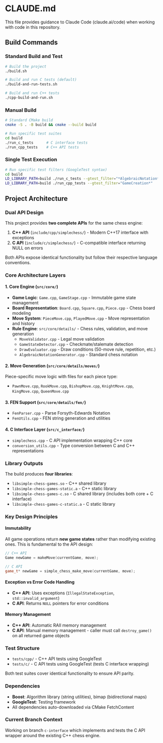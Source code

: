 # CLAUDE.md

This file provides guidance to Claude Code (claude.ai/code) when working with code in this repository.

## Build Commands

### Standard Build and Test
```bash
# Build the project
./build.sh

# Build and run C tests (default)
./build-and-run-tests.sh

# Build and run C++ tests
./cpp-build-and-run.sh
```

### Manual Build
```bash
# Standard CMake build
cmake -S . -B build && cmake --build build

# Run specific test suites
cd build
./run_c_tests      # C interface tests
./run_cpp_tests    # C++ API tests
```

### Single Test Execution
```bash
# Run specific test filters (GoogleTest syntax)
cd build
LD_LIBRARY_PATH=build ./run_c_tests --gtest_filter="*AlgebraicNotation*"
LD_LIBRARY_PATH=build ./run_cpp_tests --gtest_filter="GameCreation*"
```

## Project Architecture

### Dual API Design
This project provides **two complete APIs** for the same chess engine:

1. **C++ API** (`include/cpp/simplechess/`) - Modern C++17 interface with exceptions
2. **C API** (`include/c/simplechess/`) - C-compatible interface returning NULL on errors

Both APIs expose identical functionality but follow their respective language conventions.

### Core Architecture Layers

#### 1. Core Engine (`src/core/`)
- **Game Logic**: `Game.cpp`, `GameStage.cpp` - Immutable game state management
- **Board Representation**: `Board.cpp`, `Square.cpp`, `Piece.cpp` - Chess board modeling
- **Move System**: `PieceMove.cpp`, `PlayedMove.cpp` - Move representation and history
- **Rule Engine**: `src/core/details/` - Chess rules, validation, and move generation
  - `MoveValidator.cpp` - Legal move validation
  - `GameStateDetector.cpp` - Checkmate/stalemate detection
  - `DrawEvaluator.cpp` - Draw conditions (50-move rule, repetition, etc.)
  - `AlgebraicNotationGenerator.cpp` - Standard chess notation

#### 2. Move Generation (`src/core/details/moves/`)
Piece-specific move logic with files for each piece type:
- `PawnMove.cpp`, `RookMove.cpp`, `BishopMove.cpp`, `KnightMove.cpp`, `KingMove.cpp`, `QueenMove.cpp`

#### 3. FEN Support (`src/core/details/fen/`)
- `FenParser.cpp` - Parse Forsyth-Edwards Notation
- `FenUtils.cpp` - FEN string generation and utilities

#### 4. C Interface Layer (`src/c_interface/`)
- `simplechess.cpp` - C API implementation wrapping C++ core
- `conversion_utils.cpp` - Type conversion between C and C++ representations

### Library Outputs
The build produces **four libraries**:
- `libsimple-chess-games.so` - C++ shared library
- `libsimple-chess-games-static.a` - C++ static library
- `libsimple-chess-games-c.so` - C shared library (includes both core + C interface)
- `libsimple-chess-games-c-static.a` - C static library

### Key Design Principles

#### Immutability
All game operations return **new game states** rather than modifying existing ones. This is fundamental to the API design:
```cpp
// C++ API
Game newGame = makeMove(currentGame, move);

// C API
game_t* newGame = simple_chess_make_move(currentGame, move);
```

#### Exception vs Error Code Handling
- **C++ API**: Uses exceptions (`IllegalStateException`, `std::invalid_argument`)
- **C API**: Returns `NULL` pointers for error conditions

#### Memory Management
- **C++ API**: Automatic RAII memory management
- **C API**: Manual memory management - caller must call `destroy_game()` on all returned game objects

### Test Structure
- `tests/cpp/` - C++ API tests using GoogleTest
- `tests/c/` - C API tests using GoogleTest (tests C interface wrapping)

Both test suites cover identical functionality to ensure API parity.

### Dependencies
- **Boost**: Algorithm library (string utilities), bimap (bidirectional maps)
- **GoogleTest**: Testing framework
- All dependencies auto-downloaded via CMake FetchContent

### Current Branch Context
Working on branch `c-interface` which implements and tests the C API wrapper around the existing C++ chess engine.